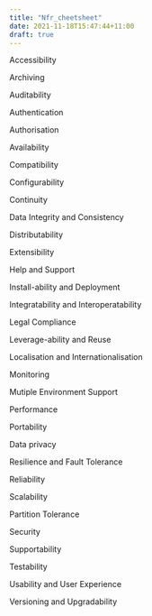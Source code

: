 ```yaml
---
title: "Nfr_cheetsheet"
date: 2021-11-18T15:47:44+11:00
draft: true
---
```


Accessibility

Archiving

Auditability

Authentication

Authorisation

Availability

Compatibility

Configurability

Continuity

Data Integrity and Consistency

Distributability

Extensibility

Help and Support

Install-ability and Deployment

Integratability and Interoperatability

Legal Compliance

Leverage-ability and Reuse

Localisation and Internationalisation

Monitoring

Mutiple Environment Support

Performance

Portability

Data privacy

Resilience and Fault Tolerance

Reliability

Scalability

Partition Tolerance

Security

Supportability

Testability

Usability and User Experience

Versioning and Upgradability